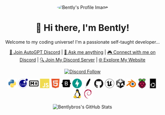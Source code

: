 <!-- Header -->
<p align="center">
  <img src="https://i.imgur.com/DKAsFiL.png" alt="Bently's Profile Image" style="border-radius: 50%; width: 150px; height: 150px;">
  <h1 align="center">👋 Hi there, I'm Bently!</h1>
</p>

<!-- About Me Section -->
<p align="center">
  Welcome to my coding universe! I'm a passionate self-taught developer...
</p>

<!-- Links -->
<p align="center">
  <a href="https://discord.gg/autogpt">🤖 Join AutoGPT Discord</a> |
  <a href="https://github.com/Bentlybro/Bentlybro/issues">💬 Ask me anything</a> |
  <a href="https://discordapp.com/users/353922987235213313">🎮 Connect with me on Discord</a> |
  <a href="https://discord.gg/XbrtTTM2ZZ">🔍 Join My Discord Server</a> |
  <a href="https://site.bentlybro.com/">🌐 Explore My Website</a>
</p>

<!-- Discord Follow Button -->
<p align="center">
  <a href="https://discord.gg/XbrtTTM2ZZ">
    <img src="https://dcbadge.vercel.app/api/server/XbrtTTM2ZZ?style=flat" alt="Discord Follow" />
  </a>
</p>

<!-- Skills Icons -->
<p align="center">
  <code><img height="30" alt="Python" src="https://github.com/devicons/devicon/blob/master/icons/python/python-original.svg"></code>
  <code><img height="30" alt="Lua" src="https://github.com/devicons/devicon/blob/master/icons/lua/lua-plain-wordmark.svg"></code>
  <code><img height="30" alt="Markdown" src="https://github.com/devicons/devicon/blob/master/icons/markdown/markdown-original.svg"></code>
  <code><img height="30" alt="JavaScript" src="https://github.com/devicons/devicon/blob/master/icons/javascript/javascript-plain.svg"></code>
  <code><img height="30" alt="HTML" src="https://github.com/devicons/devicon/blob/master/icons/html5/html5-original.svg"></code>
  <code><img height="30" alt="Bootstrap" src="https://github.com/devicons/devicon/blob/master/icons/bootstrap/bootstrap-plain.svg"></code> 
  <code><img height="30" alt="FastAPI" src="https://github.com/devicons/devicon/blob/master/icons/fastapi/fastapi-original.svg"></code>
  <code><img height="30" alt="Apache" src="https://github.com/devicons/devicon/blob/master/icons/apache/apache-plain.svg"></code>
  <code><img height="30" alt="GitHub" src="https://github.com/devicons/devicon/blob/master/icons/github/github-original.svg"></code>
  <code><img height="30" alt="Unreal Engine" src="https://github.com/devicons/devicon/blob/master/icons/unrealengine/unrealengine-original.svg"></code>
  <code><img height="30" alt="Unity" src="https://github.com/devicons/devicon/blob/master/icons/unity/unity-original.svg"></code>
  <code><img height="30" alt="Blender" src="https://github.com/devicons/devicon/blob/master/icons/blender/blender-original.svg"></code>
  <code><img height="30" alt="Raspberry Pi" src="https://github.com/devicons/devicon/blob/master/icons/raspberrypi/raspberrypi-original.svg"></code>
  <code><img height="30" alt="Ubuntu" src="https://github.com/devicons/devicon/blob/master/icons/ubuntu/ubuntu-plain.svg"></code>
  <code><img height="30" alt="Linux" src="https://github.com/devicons/devicon/blob/master/icons/linux/linux-original.svg"></code>
  <code><img height="30" alt="Debian" src="https://github.com/devicons/devicon/blob/master/icons/debian/debian-plain.svg"></code>
</p>

<!-- GitHub Stats -->
<p align="center">
  <img src="https://github-readme-stats.vercel.app/api?username=Bentlybro&show_icons=true&theme=radical" alt="Bentlybros's GitHub Stats" />
</p>
